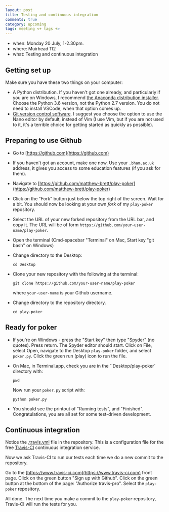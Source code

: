 ```yaml
---
layout: post
title: Testing and continuous integration
comments: true
category: upcoming
tags: meeting <+ tags +>
---
```


* when: Monday 20 July, 1-2.30pm.
* where: Muirhead 112
* what: Testing and continuous integration

## Getting set up

Make sure you have these two things on your computer:

* A Python distribution.  If you haven't got one already, and particularly if
  you are on Windows, I recommend [the Anaconda distribution
  installer](https://www.anaconda.com/distribution/).  Choose the Python 3.6
  version, not the Python 2.7 version.  You do not need to install VSCode,
  when that option comes up.
* [Git version control
  software](https://git-scm.com/book/en/v2/Getting-Started-Installing-Git).  I
  suggest you choose the option to use the Nano editor by default, instead of
  Vim (I use Vim, but if you are not used to it, it's a terrible choice for
  getting started as quickly as possible).

## Preparing to use Github

*   Go to [https://github.com](https://github.com)
*   If you haven't got an account, make one now.  Use your `.bham.ac.uk`
    address, it gives you access to some education features (if you ask for
    them).
*   Navigate to
    [https://github.com/matthew-brett/play-poker](https://github.com/matthew-brett/play-poker)
*   Click on the "Fork" button just below the top right of the screen.  Wait
    for a bit.  You should now be looking at your own *fork* of my
    `play-poker` repository.
*   Select the URL of your new forked repository from the URL bar, and copy
    it.  The URL will be of form
    ``https://github.com/your-user-name/play-poker``.
*   Open the terminal (Cmd-spacebar "Terminal" on Mac, Start key "git bash"
    on Windows)
*   Change directory to the Desktop:

    ```
    cd Desktop
    ```

*   Clone your new repository with the following at the terminal:

    ```
    git clone https://github.com/your-user-name/play-poker
    ```

    where `your-user-name` is your Github username.

*   Change directory to the repository directory.

    ```
    cd play-poker
    ```

## Ready for poker

*   If you're on Windows - press the "Start key" then type "Spyder" (no
    quotes).  Press return.  The Spyder editor should start.  Click on File,
    select Open, navigate to the Desktop `play-poker` folder, and select
    `poker.py`. Click the green run (play) icon to run the file.
*   On Mac, in Terminal.app, check you are in the ``Desktop/play-poker`
    directory with:

    ```
    pwd
    ```

    Now run your `poker.py` script with:

    ```
    python poker.py
    ```

*   You should see the printout of "Running tests", and "Finished".
    Congratulations, you are all set for some test-driven development.

## Continuous integration

Notice the
[.travis.yml](https://github.com/matthew-brett/play-poker/blob/master/.travis.yml)
file in the repository.  This is a configuration file for the free
[Travis-CI](https://www.travis-ci.com) continuous integration service.

Now we ask Travis-CI to run our tests each time we do a new commit to the
repository.

Go to the [https://www.travis-ci.com](https://www.travis-ci.com) front page.
Click on the green button "Sign up with Github".  Click on the green button at
the bottom of the page: "Authorize travis-pro". Select the `play-poker`
repository.

All done.  The next time you make a commit to the `play-poker` repository,
Travis-CI will run the tests for you.
